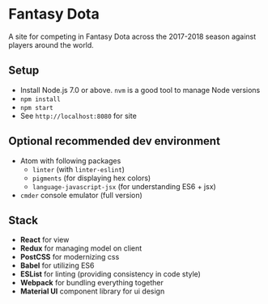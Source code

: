 # Fantasy Dota
A site for competing in Fantasy Dota across the 2017-2018 season against players around the world.

## Setup
- Install Node.js 7.0 or above. `nvm` is a good tool to manage Node versions
- `npm install`
- `npm start`
- See `http://localhost:8080` for site

## Optional recommended dev environment
- Atom with following packages
  - `linter` (with `linter-eslint`)
  - `pigments` (for displaying hex colors)
  - `language-javascript-jsx` (for understanding ES6 + jsx)
- `cmder` console emulator (full version)

## Stack

- **React** for view
- **Redux** for managing model on client
- **PostCSS** for modernizing css
- **Babel** for utilizing ES6
- **ESList** for linting (providing consistency in code style)
- **Webpack** for bundling everything together
- **Material UI** component library for ui design
